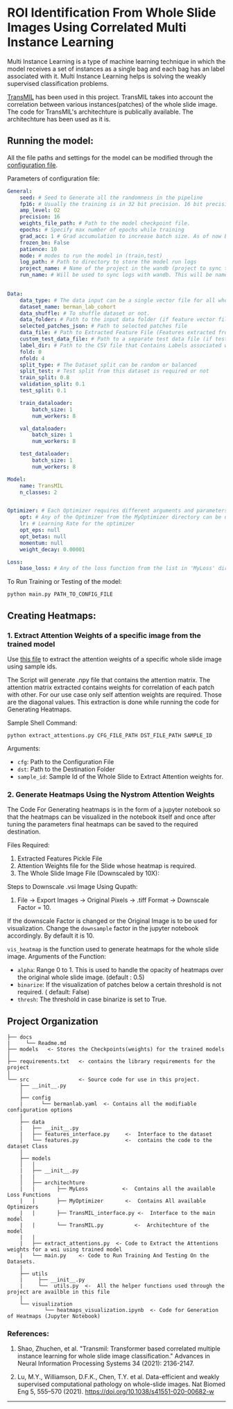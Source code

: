 ROI Identification From Whole Slide Images Using Correlated Multi Instance Learning
==============================

Multi Instance Learning is a type of machine learning technique in which the model receives a set of instances as a single bag and each bag has an label associated with it.
Multi Instance Learning helps is solving the weakly supervised classification problems.

[TransMIL](https://arxiv.org/abs/2106.00908) has been used in this project. TransMIL takes into account the correlation between various instances(patches) of the whole slide image. The code for TransMIL's architechture is publically available. The architechture has been used as it is. 

## Running the model:
All the file paths and settings for the model can be modified through the [configuration file](src/config/bermanlab.yaml). 

Parameters of configuration file:

```yaml
General:
    seed: # Seed to Generate all the randomness in the pipeline
    fp16: # Usually the training is in 32 bit precision. 16 bit precision can be used to imporve performance and reduce memory use. 
    amp_level: O2
    precision: 16 
    weights_file_path: # Path to the model checkpoint file. 
    epochs: # Specify max number of epochs while training
    grad_acc: 1 # Grad accumulation to increase batch size. As of now Batch size of one will work. 
    frozen_bn: False
    patience: 10
    mode: # modes to run the model in (train,test)
    log_path: # Path to directory to store the model run logs
    project_name: # Name of the project in the wandb (project to sync the logs with)
    run_name: # Will be used to sync logs with wandb. This will be name of each experiment. Specify unique details of each run for identification.
    

Data:
    data_type: # The data input can be a single vector file for all whole slides or multiple files containing features for each whole slide
    dataset_name: berman_lab_cohort
    data_shuffle: # To shuffle dataset or not.
    data_folder: # Path to the input data folder (if feature vector files are different for each whole slide)
    selected_patches_json: # Path to selected patches file
    data_file: # Path to Extracted Feature File (Features extracted from fine tuned kimianet)
    custom_test_data_file: # Path to a separate test data file (if test split is not from the same dataset)
    label_dir: # Path to the CSV file that Contains Labels associated with each sample id.(Columns: Sample ID and Sample Grade). The grades are binarized to 0 and 1. 
    fold: 0
    nfold: 4
    split_type: # The Dataset split can be random or balanced
    split_test: # Test split from this dataset is required or not
    train_split: 0.8
    validation_split: 0.1 
    test_split: 0.1

    train_dataloader:
        batch_size: 1 
        num_workers: 8

    val_dataloader:
        batch_size: 1
        num_workers: 8

    test_dataloader:
        batch_size: 1
        num_workers: 8

Model:
    name: TransMIL
    n_classes: 2


Optimizer: # Each Optimizer requires different arguments and parameters. The values can be specified depending on the optimizer used. 
    opt: # Any of the Optimizer from the MyOptimizer directory can be utilized.
    lr: # Learning Rate for the optimizer
    opt_eps: null 
    opt_betas: null
    momentum: null 
    weight_decay: 0.00001

Loss:
    base_loss: # Any of the loss function from the list in 'MyLoss' directory can be utilized.

```

To Run Training or Testing of the model:

```shell
python main.py PATH_TO_CONFIG_FILE
```

## Creating Heatmaps:

### 1. Extract Attention Weights of a specific image from the trained model
Use [this file](src/models/extract_attentions.py) to extract the attention weights of a specific whole slide image using sample ids.

The Script will generate .npy file that contains the attention matrix.
The attention matrix extracted contains weights for correlation of each patch with other.
For our use case only self attention weights are required.
Those are the diagonal values. This extraction is done while running the code for Generating Heatmaps.

Sample Shell Command:
```shell
python extract_attentions.py CFG_FILE_PATH DST_FILE_PATH SAMPLE_ID
```
Arguments:
* `cfg`: Path to the Configuration File
* `dst`: Path to the Destination Folder
* `sample_id`: Sample Id of the Whole Slide to Extract Attention weights for.

### 2. Generate Heatmaps Using the Nystrom Attention Weights

The Code For Generating heatmaps is in the form of a jupyter notebook so that the heatmaps can be visualized in the notebook itself and once after tuning the parameters final heatmaps can be saved to the required destination.

Files Required:
1. Extracted Features Pickle File
2. Attention Weights file for the Slide whose heatmap is required.
3. The Whole Slide Image File (Downscaled by 10X):

Steps to Downscale .vsi Image Using Qupath:
1. File -> Export Images -> Original Pixels -> .tiff Format -> Downscale Factor = 10.

If the downscale Factor is changed or the Original Image is to be used for visualization. 
Change the `downsample` factor in the jupyter notebook accordingly. By default it is 10.


`vis_heatmap` is the function used to generate heatmaps for the whole slide image.
Arguments of the Function:
* `alpha`: Range 0 to 1. This is used to handle the opacity of heatmaps over the original whole slide image. (default : 0.5)
* `binarize`: If the visualization of patches below a certain threshold is not required. ( default: False)
* `thresh`: The threshold in case binarize is set to True.



Project Organization
------------

    ├── docs
    |     └── Readme.md     
    ├── models   <- Stores the Checkpoints(weights) for the trained models      
    │
    ├── requirements.txt   <- contains the library requirements for the project
    │                  
    └── src                <- Source code for use in this project.
        ├── __init__.py    
        │
        ├── config
        |      └── bermanlab.yaml  <- Contains all the modifiable configuration options
        |
        ├── data
        |   ├── __init__.py
        |   ├── features_interface.py     <-  Interface to the dataset      
        │   └── features.py               <-  contains the code to the dataset Class
        │
        ├── models          
        │   │ 
        |   ├── __init__.py
        |   |                
        │   ├── architechture
        |   |       ├── MyLoss           <-  Contains all the available Loss Functions
        |   |       ├── MyOptimizer       <-  Contains All available Optimizers
        |   |       ├── TransMIL_interface.py <-  Interface to the main model
        |   |       └── TransMIL.py          <-  Architechture of the model
        |   |
        |   ├── extract_attentions.py  <- Code to Extract the Attentions weights for a wsi using trained model
        |   └── main.py    <- Code to Run Training And Testing On the Datasets.
        │
        ├── utils
        |     ├── __init__.py
        |     └──  utils.py  <-  All the helper functions used through the project are availble in this file
        |
        └── visualization  
                └── heatmaps_visualization.ipynb  <- Code for Generation of Heatmaps (Jupyter Notebook)
    

### References:
1. Shao, Zhuchen, et al. "Transmil: Transformer based correlated multiple instance learning for whole slide image classification." Advances in Neural Information Processing Systems 34 (2021): 2136-2147.

2. Lu, M.Y., Williamson, D.F.K., Chen, T.Y. et al. Data-efficient and weakly supervised computational pathology on whole-slide images. Nat Biomed Eng 5, 555–570 (2021). https://doi.org/10.1038/s41551-020-00682-w 


--------


